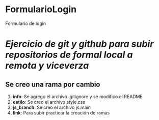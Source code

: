 # FormularioLogin
Formulario de login

# *Ejercicio de git y github para subir repositorios de formal local a remota y viceverza*

## Se creo una rama por cambio

1. **info**: Se agrego el archivo .gitignore y se modifico el README
2. **estilo**: Se creo el archivo style.css
3. **js_branch**: Se creo el archivo js.main
4. **link**: Para subir practicar la creación de ramas
